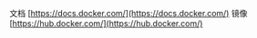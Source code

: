 文档 [https://docs.docker.com/](https://docs.docker.com/)
镜像 [https://hub.docker.com/](https://hub.docker.com/)